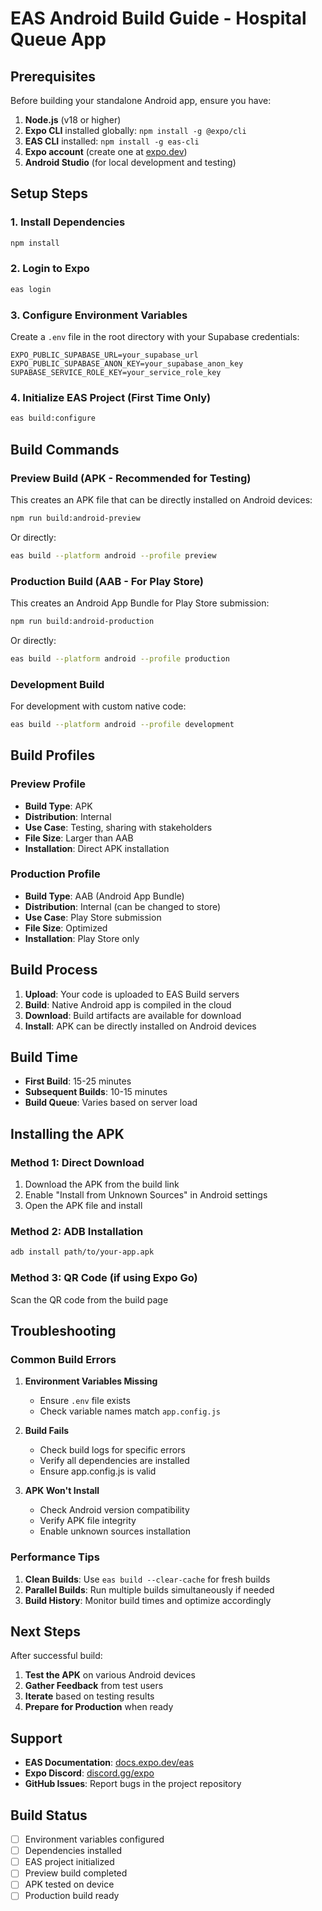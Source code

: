 # EAS Android Build Guide - Hospital Queue App

## Prerequisites

Before building your standalone Android app, ensure you have:

1. **Node.js** (v18 or higher)
2. **Expo CLI** installed globally: `npm install -g @expo/cli`
3. **EAS CLI** installed: `npm install -g eas-cli`
4. **Expo account** (create one at [expo.dev](https://expo.dev))
5. **Android Studio** (for local development and testing)

## Setup Steps

### 1. Install Dependencies

```bash
npm install
```

### 2. Login to Expo

```bash
eas login
```

### 3. Configure Environment Variables

Create a `.env` file in the root directory with your Supabase credentials:

```env
EXPO_PUBLIC_SUPABASE_URL=your_supabase_url
EXPO_PUBLIC_SUPABASE_ANON_KEY=your_supabase_anon_key
SUPABASE_SERVICE_ROLE_KEY=your_service_role_key
```

### 4. Initialize EAS Project (First Time Only)

```bash
eas build:configure
```

## Build Commands

### Preview Build (APK - Recommended for Testing)

This creates an APK file that can be directly installed on Android devices:

```bash
npm run build:android-preview
```

Or directly:
```bash
eas build --platform android --profile preview
```

### Production Build (AAB - For Play Store)

This creates an Android App Bundle for Play Store submission:

```bash
npm run build:android-production
```

Or directly:
```bash
eas build --platform android --profile production
```

### Development Build

For development with custom native code:

```bash
eas build --platform android --profile development
```

## Build Profiles

### Preview Profile
- **Build Type**: APK
- **Distribution**: Internal
- **Use Case**: Testing, sharing with stakeholders
- **File Size**: Larger than AAB
- **Installation**: Direct APK installation

### Production Profile
- **Build Type**: AAB (Android App Bundle)
- **Distribution**: Internal (can be changed to store)
- **Use Case**: Play Store submission
- **File Size**: Optimized
- **Installation**: Play Store only

## Build Process

1. **Upload**: Your code is uploaded to EAS Build servers
2. **Build**: Native Android app is compiled in the cloud
3. **Download**: Build artifacts are available for download
4. **Install**: APK can be directly installed on Android devices

## Build Time

- **First Build**: 15-25 minutes
- **Subsequent Builds**: 10-15 minutes
- **Build Queue**: Varies based on server load

## Installing the APK

### Method 1: Direct Download
1. Download the APK from the build link
2. Enable "Install from Unknown Sources" in Android settings
3. Open the APK file and install

### Method 2: ADB Installation
```bash
adb install path/to/your-app.apk
```

### Method 3: QR Code (if using Expo Go)
Scan the QR code from the build page

## Troubleshooting

### Common Build Errors

1. **Environment Variables Missing**
   - Ensure `.env` file exists
   - Check variable names match `app.config.js`

2. **Build Fails**
   - Check build logs for specific errors
   - Verify all dependencies are installed
   - Ensure app.config.js is valid

3. **APK Won't Install**
   - Check Android version compatibility
   - Verify APK file integrity
   - Enable unknown sources installation

### Performance Tips

1. **Clean Builds**: Use `eas build --clear-cache` for fresh builds
2. **Parallel Builds**: Run multiple builds simultaneously if needed
3. **Build History**: Monitor build times and optimize accordingly

## Next Steps

After successful build:

1. **Test the APK** on various Android devices
2. **Gather Feedback** from test users
3. **Iterate** based on testing results
4. **Prepare for Production** when ready

## Support

- **EAS Documentation**: [docs.expo.dev/eas](https://docs.expo.dev/eas)
- **Expo Discord**: [discord.gg/expo](https://discord.gg/expo)
- **GitHub Issues**: Report bugs in the project repository

## Build Status

- [ ] Environment variables configured
- [ ] Dependencies installed
- [ ] EAS project initialized
- [ ] Preview build completed
- [ ] APK tested on device
- [ ] Production build ready
